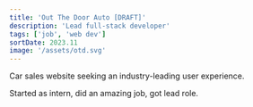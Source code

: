 ```yaml
---
title: 'Out The Door Auto [DRAFT]'
description: 'Lead full-stack developer'
tags: ['job', 'web dev']
sortDate: 2023.11
image: '/assets/otd.svg'
---
```

Car sales website seeking an industry-leading user experience.

Started as intern, did an amazing job, got lead role.
